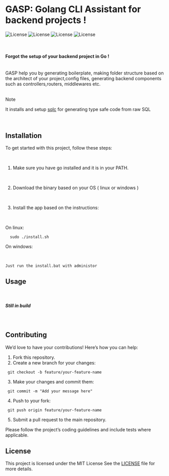 <br>

<h1> GASP: Golang CLI Assistant for backend projects ! </h1>

![License](https://img.shields.io/badge/license-MIT-cyan)  ![License](https://img.shields.io/badge/Version-in_development-black)   ![License](https://img.shields.io/badge/Maintainer-Soroush_GH-blue)  ![License](https://img.shields.io/badge/status-active-purple)


<br>

#### Forgot the setup of your backend project in Go !

<br>
GASP help you by generating boilerplate, making folder structure based on the architect of your project,config files, generating backend components such as controllers,routers, middlewares etc.

<br>
<br>

> [!NOTE]
> It installs and setup <a href="https://github.com/sqlc-dev/sqlc">sqlc</a> for generating type safe code from raw SQL
<br>


## Installation
To get started with this project, follow these steps:

  <br>
  
  1. Make sure you have go installed and it is in your PATH.
  
  <br>
  
  2. Download the binary based on your OS ( linux or windows )
  
  <br>
  
  3. Install the app based on the instructions:

  <br>
  
  On linux:

  ```
    sudo ./install.sh
  ```
     
   On windows:
   
   <br>

   ```
   Just run the install.bat with administor
   ```
   
## Usage

<br>

##### Still in build

<br>

## Contributing
We’d love to have your contributions! Here’s how you can help:

1. Fork this repository.
2. Create a new branch for your changes:
  ```
   git checkout -b feature/your-feature-name
  ```
3. Make your changes and commit them:
  ```
   git commit -m "Add your message here"
  ```
4. Push to your fork:
  ```
   git push origin feature/your-feature-name
  ```
5. Submit a pull request to the main repository.

Please follow the project’s coding guidelines and include tests where applicable.

## License
This project is licensed under the MIT License See the [LICENSE](LICENSE) file for more details.
